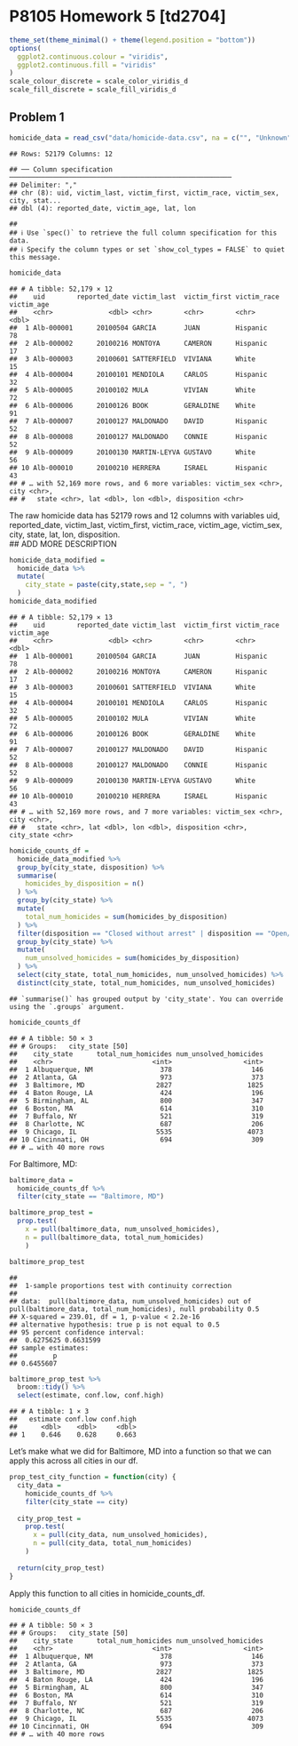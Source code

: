 P8105 Homework 5 \[td2704\]
================

``` r
theme_set(theme_minimal() + theme(legend.position = "bottom"))
options(
  ggplot2.continuous.colour = "viridis",
  ggplot2.continuous.fill = "viridis"
)
scale_colour_discrete = scale_color_viridis_d
scale_fill_discrete = scale_fill_viridis_d
```

## Problem 1

``` r
homicide_data = read_csv("data/homicide-data.csv", na = c("", "Unknown"))
```

    ## Rows: 52179 Columns: 12

    ## ── Column specification ────────────────────────────────────────────────────────
    ## Delimiter: ","
    ## chr (8): uid, victim_last, victim_first, victim_race, victim_sex, city, stat...
    ## dbl (4): reported_date, victim_age, lat, lon

    ## 
    ## ℹ Use `spec()` to retrieve the full column specification for this data.
    ## ℹ Specify the column types or set `show_col_types = FALSE` to quiet this message.

``` r
homicide_data
```

    ## # A tibble: 52,179 × 12
    ##    uid        reported_date victim_last  victim_first victim_race victim_age
    ##    <chr>              <dbl> <chr>        <chr>        <chr>            <dbl>
    ##  1 Alb-000001      20100504 GARCIA       JUAN         Hispanic            78
    ##  2 Alb-000002      20100216 MONTOYA      CAMERON      Hispanic            17
    ##  3 Alb-000003      20100601 SATTERFIELD  VIVIANA      White               15
    ##  4 Alb-000004      20100101 MENDIOLA     CARLOS       Hispanic            32
    ##  5 Alb-000005      20100102 MULA         VIVIAN       White               72
    ##  6 Alb-000006      20100126 BOOK         GERALDINE    White               91
    ##  7 Alb-000007      20100127 MALDONADO    DAVID        Hispanic            52
    ##  8 Alb-000008      20100127 MALDONADO    CONNIE       Hispanic            52
    ##  9 Alb-000009      20100130 MARTIN-LEYVA GUSTAVO      White               56
    ## 10 Alb-000010      20100210 HERRERA      ISRAEL       Hispanic            43
    ## # … with 52,169 more rows, and 6 more variables: victim_sex <chr>, city <chr>,
    ## #   state <chr>, lat <dbl>, lon <dbl>, disposition <chr>

The raw homicide data has 52179 rows and 12 columns with variables uid,
reported\_date, victim\_last, victim\_first, victim\_race, victim\_age,
victim\_sex, city, state, lat, lon, disposition.  
\#\# ADD MORE DESCRIPTION

``` r
homicide_data_modified = 
  homicide_data %>%
  mutate(
    city_state = paste(city,state,sep = ", ")
  )
homicide_data_modified
```

    ## # A tibble: 52,179 × 13
    ##    uid        reported_date victim_last  victim_first victim_race victim_age
    ##    <chr>              <dbl> <chr>        <chr>        <chr>            <dbl>
    ##  1 Alb-000001      20100504 GARCIA       JUAN         Hispanic            78
    ##  2 Alb-000002      20100216 MONTOYA      CAMERON      Hispanic            17
    ##  3 Alb-000003      20100601 SATTERFIELD  VIVIANA      White               15
    ##  4 Alb-000004      20100101 MENDIOLA     CARLOS       Hispanic            32
    ##  5 Alb-000005      20100102 MULA         VIVIAN       White               72
    ##  6 Alb-000006      20100126 BOOK         GERALDINE    White               91
    ##  7 Alb-000007      20100127 MALDONADO    DAVID        Hispanic            52
    ##  8 Alb-000008      20100127 MALDONADO    CONNIE       Hispanic            52
    ##  9 Alb-000009      20100130 MARTIN-LEYVA GUSTAVO      White               56
    ## 10 Alb-000010      20100210 HERRERA      ISRAEL       Hispanic            43
    ## # … with 52,169 more rows, and 7 more variables: victim_sex <chr>, city <chr>,
    ## #   state <chr>, lat <dbl>, lon <dbl>, disposition <chr>, city_state <chr>

``` r
homicide_counts_df = 
  homicide_data_modified %>%
  group_by(city_state, disposition) %>%
  summarise(
    homicides_by_disposition = n()
  ) %>%
  group_by(city_state) %>%
  mutate(
    total_num_homicides = sum(homicides_by_disposition)
  ) %>%
  filter(disposition == "Closed without arrest" | disposition == "Open/No arrest") %>%
  group_by(city_state) %>%
  mutate(
    num_unsolved_homicides = sum(homicides_by_disposition)
  ) %>%
  select(city_state, total_num_homicides, num_unsolved_homicides) %>%
  distinct(city_state, total_num_homicides, num_unsolved_homicides)
```

    ## `summarise()` has grouped output by 'city_state'. You can override using the `.groups` argument.

``` r
homicide_counts_df
```

    ## # A tibble: 50 × 3
    ## # Groups:   city_state [50]
    ##    city_state      total_num_homicides num_unsolved_homicides
    ##    <chr>                         <int>                  <int>
    ##  1 Albuquerque, NM                 378                    146
    ##  2 Atlanta, GA                     973                    373
    ##  3 Baltimore, MD                  2827                   1825
    ##  4 Baton Rouge, LA                 424                    196
    ##  5 Birmingham, AL                  800                    347
    ##  6 Boston, MA                      614                    310
    ##  7 Buffalo, NY                     521                    319
    ##  8 Charlotte, NC                   687                    206
    ##  9 Chicago, IL                    5535                   4073
    ## 10 Cincinnati, OH                  694                    309
    ## # … with 40 more rows

For Baltimore, MD:

``` r
baltimore_data = 
  homicide_counts_df %>%
  filter(city_state == "Baltimore, MD")

baltimore_prop_test = 
  prop.test(
    x = pull(baltimore_data, num_unsolved_homicides),
    n = pull(baltimore_data, total_num_homicides)
    )

baltimore_prop_test
```

    ## 
    ##  1-sample proportions test with continuity correction
    ## 
    ## data:  pull(baltimore_data, num_unsolved_homicides) out of pull(baltimore_data, total_num_homicides), null probability 0.5
    ## X-squared = 239.01, df = 1, p-value < 2.2e-16
    ## alternative hypothesis: true p is not equal to 0.5
    ## 95 percent confidence interval:
    ##  0.6275625 0.6631599
    ## sample estimates:
    ##         p 
    ## 0.6455607

``` r
baltimore_prop_test %>%
  broom::tidy() %>%
  select(estimate, conf.low, conf.high)
```

    ## # A tibble: 1 × 3
    ##   estimate conf.low conf.high
    ##      <dbl>    <dbl>     <dbl>
    ## 1    0.646    0.628     0.663

Let’s make what we did for Baltimore, MD into a function so that we can
apply this across all cities in our df.

``` r
prop_test_city_function = function(city) {
  city_data = 
    homicide_counts_df %>%
    filter(city_state == city)
  
  city_prop_test = 
    prop.test(
      x = pull(city_data, num_unsolved_homicides),
      n = pull(city_data, total_num_homicides)
    )
  
  return(city_prop_test)
}
```

Apply this function to all cities in homicide\_counts\_df.

``` r
homicide_counts_df
```

    ## # A tibble: 50 × 3
    ## # Groups:   city_state [50]
    ##    city_state      total_num_homicides num_unsolved_homicides
    ##    <chr>                         <int>                  <int>
    ##  1 Albuquerque, NM                 378                    146
    ##  2 Atlanta, GA                     973                    373
    ##  3 Baltimore, MD                  2827                   1825
    ##  4 Baton Rouge, LA                 424                    196
    ##  5 Birmingham, AL                  800                    347
    ##  6 Boston, MA                      614                    310
    ##  7 Buffalo, NY                     521                    319
    ##  8 Charlotte, NC                   687                    206
    ##  9 Chicago, IL                    5535                   4073
    ## 10 Cincinnati, OH                  694                    309
    ## # … with 40 more rows
